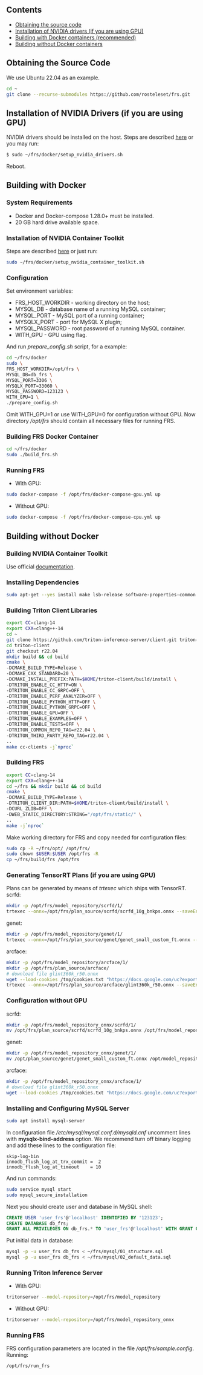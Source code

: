 ## Contents
 * [Obtaining the source code](#source)
 * [Installation of NVIDIA drivers (if you are using GPU)](#drivers)
 * [Building with Docker containers (recommended)](#with_docker)
 * [Building without Docker containers](#without_docker)

<a name="source"/>

## Obtaining the Source Code
We use Ubuntu 22.04 as an example.
```bash
cd ~
git clone --recurse-submodules https://github.com/rosteleset/frs.git
```

<a name="drivers"/>

## Installation of NVIDIA Drivers (if you are using GPU)
NVIDIA drivers should be installed on the host. Steps are described [here](https://docs.nvidia.com/datacenter/tesla/tesla-installation-notes/index.html#ubuntu-lts) or you may run:

```bash
$ sudo ~/frs/docker/setup_nvidia_drivers.sh
```
Reboot.

<a name="with_docker"/>

## Building with Docker

### System Requirements
* Docker and Docker-compose 1.28.0+ must be installed.
* 20 GB hard drive available space.

### Installation of NVIDIA Container Toolkit
Steps are described [here](https://docs.nvidia.com/datacenter/cloud-native/container-toolkit/install-guide.html#getting-started) or just run:
```bash
sudo ~/frs/docker/setup_nvidia_container_toolkit.sh
```

### Configuration
Set environment variables:
* FRS_HOST_WORKDIR - working directory on the host;
* MYSQL_DB - database name of a running MySQL container;
* MYSQL_PORT - MySQL port of a running container;
* MYSQLX_PORT - port for MySQL X plugin;
* MYSQL_PASSWORD - root password of a running MySQL container.
* WITH_GPU - GPU using flag.

And run *prepare_config.sh* script, for a example:
```bash
cd ~/frs/docker
sudo \
FRS_HOST_WORKDIR=/opt/frs \
MYSQL_DB=db_frs \
MYSQL_PORT=3306 \
MYSQLX_PORT=33060 \
MYSQL_PASSWORD=123123 \
WITH_GPU=1 \
./prepare_config.sh
```
Omit WITH_GPU=1 or use WITH_GPU=0 for configuration without GPU. Now directory */opt/frs* should contain all necessary files for running FRS.

### Building FRS Docker Container
```bash
cd ~/frs/docker
sudo ./build_frs.sh
```

### Running FRS
* With GPU:
```bash
sudo docker-compose -f /opt/frs/docker-compose-gpu.yml up
```
* Without GPU:
```bash
sudo docker-compose -f /opt/frs/docker-compose-cpu.yml up
```

<a name="without_docker"/>

## Building without Docker

### Building NVIDIA Container Toolkit
Use official [documentation](https://github.com/triton-inference-server/server/blob/main/docs/customization_guide/build.md#building-without-docker).

### Installing Dependencies
```bash
sudo apt-get --yes install make lsb-release software-properties-common wget unzip git libssl-dev rapidjson-dev libz-dev cmake libopencv-dev libboost-filesystem-dev libboost-program-options-dev libboost-date-time-dev libboost-system-dev libboost-thread-dev clang-14 lldb-14 lld-14 clangd-14
```

### Building Triton Client Libraries
```bash
export CC=clang-14
export CXX=clang++-14
cd ~
git clone https://github.com/triton-inference-server/client.git triton-client
cd triton-client
git checkout r22.04
mkdir build && cd build
cmake \
-DCMAKE_BUILD_TYPE=Release \
-DCMAKE_CXX_STANDARD=20 \
-DCMAKE_INSTALL_PREFIX:PATH=$HOME/triton-client/build/install \
-DTRITON_ENABLE_CC_HTTP=ON \
-DTRITON_ENABLE_CC_GRPC=OFF \
-DTRITON_ENABLE_PERF_ANALYZER=OFF \
-DTRITON_ENABLE_PYTHON_HTTP=OFF \
-DTRITON_ENABLE_PYTHON_GRPC=OFF \
-DTRITON_ENABLE_GPU=OFF \
-DTRITON_ENABLE_EXAMPLES=OFF \
-DTRITON_ENABLE_TESTS=OFF \
-DTRITON_COMMON_REPO_TAG=r22.04 \
-DTRITON_THIRD_PARTY_REPO_TAG=r22.04 \
..
make cc-clients -j`nproc`
```

### Building FRS
```bash
export CC=clang-14
export CXX=clang++-14
cd ~/frs && mkdir build && cd build
cmake \
-DCMAKE_BUILD_TYPE=Release \
-DTRITON_CLIENT_DIR:PATH=$HOME/triton-client/build/install \
-DCURL_ZLIB=OFF \
-DWEB_STATIC_DIRECTORY:STRING="/opt/frs/static/" \
..
make -j`nproc`
```
Make working directory for FRS and copy needed for configuration files:
```bash
sudo cp -R ~/frs/opt/ /opt/frs/
sudo chown $USER:$USER /opt/frs -R
cp ~/frs/build/frs /opt/frs
```

### Generating TensorRT Plans (if you are using GPU)
Plans can be generated by means of *trtexec* which ships with TensorRT.
scrfd:
```bash
mkdir -p /opt/frs/model_repository/scrfd/1/
trtexec --onnx=/opt/frs/plan_source/scrfd/scrfd_10g_bnkps.onnx --saveEngine=/opt/frs/model_repository/scrfd/1/model.plan --shapes=input.1:1x3x320x320
```
genet:
```bash
mkdir -p /opt/frs/model_repository/genet/1/
trtexec --onnx=/opt/frs/plan_source/genet/genet_small_custom_ft.onnx --saveEngine=/opt/frs/model_repository/genet/1/model.plan
```
arcface:
```bash
mkdir -p /opt/frs/model_repository/arcface/1/
mkdir -p /opt/frs/plan_source/arcface/
# download file glint360k_r50.onnx
wget --load-cookies /tmp/cookies.txt "https://docs.google.com/uc?export=download&confirm=$(wget --quiet --save-cookies /tmp/cookies.txt --keep-session-cookies --no-check-certificate 'https://docs.google.com/uc?export=download&id=1gnt6P3jaiwfevV4hreWHPu0Mive5VRyP' -O- | sed -rn 's/.*confirm=([0-9A-Za-z_]+).*/\1\n/p')&id=1gnt6P3jaiwfevV4hreWHPu0Mive5VRyP" -O /opr/frs/plan_source/arcface/glint360k_r50.onnx && rm -rf /tmp/cookies.txt
trtexec --onnx=/opt/frs/plan_source/arcface/glint360k_r50.onnx --saveEngine=/opt/frs/model_repository/arcface/1/model.plan --shapes=input.1:1x3x112x112
```

### Configuration without GPU
scrfd:
```bash
mkdir -p /opt/frs/model_repository_onnx/scrfd/1/
mv /opt/frs/plan_source/scrfd/scrfd_10g_bnkps.onnx /opt/frs/model_repository_onnx/scrfd/1/model.onnx
```
genet:
```bash
mkdir -p /opt/frs/model_repository_onnx/genet/1/
mv /opt/plan_source/genet/genet_small_custom_ft.onnx /opt/model_repository_onnx/genet/1/model.onnx
```
arcface:
```bash
mkdir -p /opt/frs/model_repository_onnx/arcface/1/
# download file glint360k_r50.onnx
wget --load-cookies /tmp/cookies.txt "https://docs.google.com/uc?export=download&confirm=$(wget --quiet --save-cookies /tmp/cookies.txt --keep-session-cookies --no-check-certificate 'https://docs.google.com/uc?export=download&id=1gnt6P3jaiwfevV4hreWHPu0Mive5VRyP' -O- | sed -rn 's/.*confirm=([0-9A-Za-z_]+).*/\1\n/p')&id=1gnt6P3jaiwfevV4hreWHPu0Mive5VRyP" -O /opt/frs/model_repository_onnx/arcface/1/model.onnx && rm -rf /tmp/cookies.txt
```

### Installing and Configuring MySQL Server
```bash
sudo apt install mysql-server
```
In configuration file */etc/mysql/mysql.conf.d/mysqld.cnf*  uncomment lines with **mysqlx-bind-address** option. We recommend turn off binary logging and add these lines to the configuration file:
```
skip-log-bin
innodb_flush_log_at_trx_commit =  2
innodb_flush_log_at_timeout    = 10
```
And run commands:
```bash
sudo service mysql start
sudo mysql_secure_installation
```
Next you should create user and database in MySQL shell:
```sql
CREATE USER 'user_frs'@'localhost' IDENTIFIED BY '123123';
CREATE DATABASE db_frs;
GRANT ALL PRIVILEGES ON db_frs.* TO 'user_frs'@'localhost' WITH GRANT OPTION;
```
Put initial data in database:
```bash
mysql -p -u user_frs db_frs < ~/frs/mysql/01_structure.sql
mysql -p -u user_frs db_frs < ~/frs/mysql/02_default_data.sql
```

### Running Triton Inference Server
* With GPU:
```bash
tritonserver --model-repository=/opt/frs/model_repository
```
* Without GPU:
```bash
tritonserver --model-repository=/opt/frs/model_repository_onnx
```

### Running FRS
FRS configuration parameters are located in the file */opt/frs/sample.config*.
Running:
```bash
/opt/frs/run_frs
```
